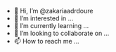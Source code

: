 - 👋 Hi, I’m @zakariaadrdoure
- 👀 I’m interested in ...
- 🌱 I’m currently learning ...
- 💞️ I’m looking to collaborate on ...
- 📫 How to reach me ...

<!---
zakariaadrdoure/zakariaadrdoure is a ✨ special ✨ repository because its `README.md` (this file) appears on your GitHub profile.
You can click the Preview link to take a look at your changes.
--->
